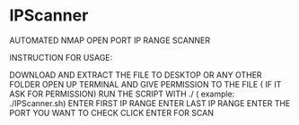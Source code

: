 # IPScanner
AUTOMATED NMAP OPEN PORT IP RANGE SCANNER

INSTRUCTION FOR USAGE:

DOWNLOAD AND EXTRACT THE FILE TO DESKTOP OR ANY OTHER FOLDER
OPEN UP TERMINAL AND GIVE PERMISSION TO THE FILE ( IF IT ASK FOR PERMISSION)
RUN THE SCRIPT WITH ./ ( example: ./IPScanner.sh)
ENTER FIRST IP RANGE
ENTER LAST IP RANGE 
ENTER THE PORT YOU WANT TO CHECK
CLICK ENTER FOR SCAN
